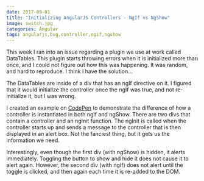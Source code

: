 ```yaml
---
date: 2017-09-01
title: "Initializing AngularJS Controllers - NgIf vs NgShow"
image: switch.jpg
categories: Angular
tags: angularjs,bug,controller,ngif,ngshow
---
```

This week I ran into an issue regarding a plugin we use at work called DataTables.  This plugin starts throwing errors when it is initialized more than once, and I could not figure out how this was happening.  It was random, and hard to reproduce.  I think I have the solution...

The DataTables are inside of a div that has an ngIf directive on it.  I figured that it would initialize the controller once the ngIf was true, and not re-initialize it, but I was wrong.

I created an example on [CodePen](https://codepen.io/ChrisPerko/pen/XaoyEQ) to demonstrate the difference of how a controller is instantiated in both ngIf and ngShow.  There are two divs that contain a controller and an ngInit function.  The ngInit is called when the controller starts up and sends a message to the controller that is then displayed in an alert box.  Not the fanciest thing, but it gets us the information we need.

Interestingly, even though the first div (with ngShow) is hidden, it alerts immediately.  Toggling the button to show and hide it does not cause it to alert again.  However, the second div (with ngIf) does not alert until the toggle is clicked, and then again each time it is re-added to the DOM.